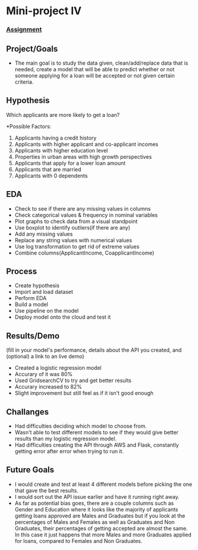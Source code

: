 # Mini-project IV

### [Assignment](assignment.md)

## Project/Goals

- The main goal is to study the data given, clean/add/replace data that is needed, create a model that will be able to predict whether or not someone applying for a loan will be accepted or not given certain criteria.

## Hypothesis

Which applicants are more likely to get a loan?

*Possible Factors:

1. Applicants having a credit history 
2. Applicants with higher applicant and co-applicant incomes
3. Applicants with higher education level
4. Properties in urban areas with high growth perspectives
5. Applicants that apply for a lower loan amount
6. Applicants that are married
7. Applicants with 0 dependents

## EDA 

- Check to see if there are any missing values in columns
- Check categorical values & frequency in nominal variables
- Plot graphs to check data from a visual standpoint
- Use boxplot to identify outliers(if there are any)
- Add any missing values 
- Replace any string values with numerical values
- Use log transformation to get rid of extreme values
- Combine columns(ApplicantIncome, CoapplicantIncome)


## Process

- Create hypothesis 
- Import and load dataset
- Perform EDA
- Build a model
- Use pipeline on the model 
- Deploy model onto the cloud and test it


## Results/Demo
(fill in your model's performance, details about the API you created, and (optional) a link to an live demo)

- Created a logistic regression model
- Accurary of it was 80%
- Used GridsearchCV to try and get better results
- Accurary increased to 82%
- Slight improvement but still feel as if it isn't good enough

## Challanges 

- Had difficulties deciding which model to choose from.
- Wasn't able to test different models to see if they would give better results than my logistic regression model.
- Had difficulties creating the API through AWS and Flask, constantly getting error after error when trying to run it.


## Future Goals

- I would create and test at least 4 different models before picking the one that gave the best results.
- I would sort out the API issue earlier and have it running right away.
- As far as potential bias goes, there are a couple columns such as Gender and Education where it looks like the majority of applicants getting loans approved are Males and Graduates but if you look at the percentages of Males and Females as well as Graduates and Non Graduates, their percentages of getting accepted are almost the same. In this case it just happens that more Males and more Graduates applied for loans, compared to Females and Non Graduates.